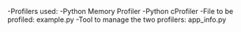 -Profilers used:
  -Python Memory Profiler
  -Python cProfiler
-File to be profiled: example.py 
-Tool to manage the two profilers: app_info.py
